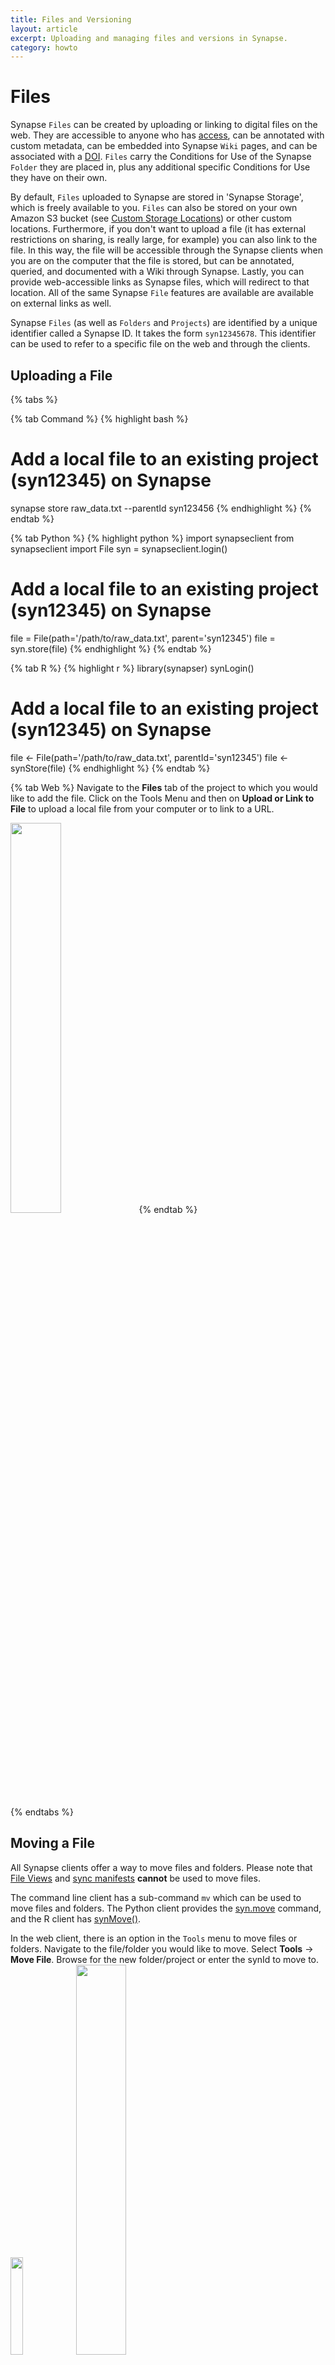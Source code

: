 ```yaml
---
title: Files and Versioning
layout: article
excerpt: Uploading and managing files and versions in Synapse.
category: howto
---
```


<style>
#image {
    width: 40%;
}
#smallImage {
    width: 20%;
}
#largeImage { 
    width: 100%;
}
</style>

# Files

Synapse `Files` can be created by uploading or linking to digital files on the web. They are accessible to anyone who has [access](/articles/access_controls.html), can be annotated with custom metadata, can be embedded into Synapse `Wiki` pages, and can be associated with a [DOI](/articles/doi.html). `Files` carry the Conditions for Use of the Synapse `Folder` they are placed in, plus any additional specific Conditions for Use they have on their own.

By default, `Files` uploaded to Synapse are stored in 'Synapse Storage', which is freely available to you. `Files` can also be stored on your own Amazon S3 bucket (see [Custom Storage Locations](/articles/custom_storage_location.html)) or other custom locations. Furthermore, if you don't want to upload a file (it has external restrictions on sharing, is really large, for example) you can also link to the file. In this way, the file will be accessible through the Synapse clients when you are on the computer that the file is stored, but can be annotated, queried, and documented with a Wiki through Synapse. Lastly, you can provide web-accessible links as Synapse files, which will redirect to that location. All of the same Synapse `File` features are available are available on external links as well.

Synapse `Files` (as well as `Folders` and `Projects`) are identified by a unique identifier called a Synapse ID. It takes the form `syn12345678`. This identifier can be used to refer to a specific file on the web and through the clients.

## Uploading a File

{% tabs %}

{% tab Command %}
{% highlight bash %}
# Add a local file to an existing project (syn12345) on Synapse
synapse store raw_data.txt --parentId syn123456
{% endhighlight %}
{% endtab %}

{% tab Python %}
{% highlight python %}
import synapseclient
from synapseclient import File
syn = synapseclient.login()

# Add a local file to an existing project (syn12345) on Synapse
file = File(path='/path/to/raw_data.txt', parent='syn12345')
file = syn.store(file)
{% endhighlight %}
{% endtab %}

{% tab R %}
{% highlight r %}
library(synapser)
synLogin()

# Add a local file to an existing project (syn12345) on Synapse
file <- File(path='/path/to/raw_data.txt', parentId='syn12345')
file <- synStore(file)
{% endhighlight %}
{% endtab %}

{% tab Web %}
Navigate to the **Files** tab of the project to which you would like to add the file. Click on the Tools Menu and then on **Upload or Link to File** to upload a local file from your computer or to link to a URL.

<img id="image" src="/assets/images/upload_file_button.png">
{% endtab %}

{% endtabs %}

## Moving a File

All Synapse clients offer a way to move files and folders. Please note that [File Views](/articles/views.html) and [sync manifests](/articles/uploading_in_bulk.html) **cannot** be used to move files. 

The command line client has a sub-command `mv` which can be used to move files and folders. The Python client provides the [syn.move](https://python-docs.synapse.org/build/html/Client.html#synapseclient.Synapse.move) command, and the R client has [synMove()](https://r-docs.synapse.org/reference/synMove.html).

In the web client, there is an option in the `Tools` menu to move files or folders. Navigate to the file/folder you would like to move. Select **Tools** -> **Move File**. Browse for the new folder/project or enter the synId to move to. 
<br/>
<img id="smallImage" src="/assets/images/moveFile.png"> <span class="glyphicon glyphicon-arrow-right" aria-hidden="true"></span>
<img id="image" src="/assets/images/moveFileTo.png">

# File Previews

Some files in Synapse are supported with previews to allow users to peek at the contents of the file before they download it. File Previews can also be embedded in Wikis. A list of what kinds of files are supported with rich previews will be added soon. 

# Versions of Files

Versioning is an important component to reusable, reproducible research. When a Synapse `File` is initially uploaded, it automatically gets a version of `1`. It can be referred to explicitly by its Synapse ID: `syn12345678.1`. Uploading a new version of a file replaces the existing file in Synapse while preserving the previous version. The Synapse ID will remain but the version will increase, e.g., `syn12345678.2`. All versions are accessible through a single entry point (the Synapse ID, `syn12345678`). It is important to note that, by default, any previous versions of the file should still be available - they may be used in provenance relationships or as part of a data release. 

Providing the Synapse ID without any versioning information to any of the clients (e.g., `syn12345678`) will always point to the most recent version of the file. In this way, updates to files can be automatically fetched by users by omitting the version.

If a DOI has been created for a Synapse file, it is automatically versioned as well, so specific versions can be cited in other places.

The easiest way to create a new version of an existing Synapse `File` is to use the same file name and store it in the same location (e.g., the same `parentId`). Synapse will automatically determine that a new version of a file is being stored, only if the contents of the file have changed. If the contents have not changed (e.g., the `md5sum` of the file is identical to the most recent version), a new file will not be uploaded and the version will not increase.

Only the file and annotations information are included in the version. Other metadata about a Synapse `File` (such as the description, name, parent, ACL, *and its associated Wiki*) are not part of the version, and will not change between versions.

## Uploading a New Version
Uploading a new version follows the same steps as uploading a file for the first time - use the same file name and store it in the same location (e.g., the same `parentId`). **It is recommended to add a comment to the new version in order to easily track differences at a glance**. The example file `raw_data.txt` will now have a version of `2` and a comment describing the change.

{% tabs %}

{% tab Command %}
{% highlight bash %}
# Upload a new version of raw_data.txt 
synapse store raw_data.txt --parentId syn123456 
#Currently there is no option to add a version comment when uploading via command line. We recommend adding the comment via the web client.
{% endhighlight %}
{% endtab %}


{% tab Python %}
{% highlight python %}
# Upload a new version of raw_data.txt, EXPLICIT UPDATE EXAMPLE
import synapseclient

# fetch the file in Synapse
file_to_update = syn.get('syn2222', downloadFile=False)

# save the local path to the new version of the file
file_to_update.path = '/path/to/new/version/of/raw_data.txt'

# add a version comment
file_to_update.versionComment = 'Added 5 random normally distributed numbers.'

# store the new file
updated_file = syn.store(file_to_update)

# Upload a new version of raw_data.txt, IMPLICIT UPDATE EXAMPLE
# Assuming that there is a file created with: 
syn.store(File('path/to/old/raw_data.txt', parentId='syn123456'))

# To create a new version of that file, make sure you store it with the exact same name
new_file = syn.store(File('path/to/new_version/raw_data.txt',  parentId='syn123456'))

{% endhighlight %}
{% endtab %}

{% tab R %}
{% highlight r %}
# Upload a new version of raw_data.txt, EXPLICIT UPDATE EXAMPLE
library(synapser)

# fetch the file in Synapse, where "syn2222" is the synID of the file in Synapse
file_to_update <- synGet('syn2222', downloadFile=FALSE)

# save the local path to the new version of the file
file_to_update$path <- '/path/to/new/version/of/raw_data.txt'

# add a version comment
file_to_update$versionComment <- 'Added 5 random normally distributed numbers.'

# store the new file
updated_file <- synStore(file_to_update)

# Upload a new version of raw_data.txt, IMPLICIT UPDATE EXAMPLE
# Assuming that there is a file created with: 
synStore(File('path/to/old/raw_data.txt', parentId='syn123456'))

# To create a new version of that file, make sure you store it with the exact same name
new_file <- synStore(File('path/to/new_version/raw_data.txt',  parentId='syn123456')) 
{% endhighlight %}
{% endtab %}

{% tab Web %}
Navigate to the file on Synapse and click the **Tools** button. Select **Upload A New Version Of The File** from the dropdown menu and upload or link to your file in the resulting pop-up. 

<img id="image" src="/assets/images/upload_new_version_file.png">

Once the new version has been uploaded, click the **Tools** button and select the **File History** button. Then select **Edit Version Info** to add the version comment.

<img id="image" src="/assets/images/add_version_comment.png">

{% endtab %}

{% endtabs %}


## Updating Annotations or Provenance Without Changing Versions
Any change to a `File` will automatically update its version. If this isn't the desired behavior, such as minor cahnges to the metadata, you can set `forceVersion=False` with the Python or R clients. For command line, the commands `set-annotations` and `set-provenance` will update the metadata without creating a new version. Adding/updating annotations and provenance in the web client will also not cause a version change.

{% include important.html content="Because Provenance is tracked by version, set forceVersion=False for minor changes to avoid breaking Provenance." %}

**Setting annotations without changing version**

{% tabs %}

{% tab Command %}
{% highlight bash %}
# Set annotation on file (syn56789)
synapse set-annotations --id syn56789 --annotations '{"fileType":"bam", "assay":"RNA-seq"}'
{% endhighlight %}
{% endtab %}

{% tab Python %}
{% highlight python %}
# Get file from Synapse, set download=False since we are only updating annotations
file = syn.get('syn56789', download=False)
# Add annotations 
file.annotations = {"fileType":"bam", "assay":"RNA-seq"}
# Store the file without creating a new version
file = syn.store(file, forceVersion=False)
{% endhighlight %}
{% endtab %}

{% tab R %}
{% highlight r %}
# Get file from Synapse, set download=False since we are only updating annotations
file <- synGet('syn56789', downloadFile=FALSE)
# Add annotations 
annotations <- synSetAnnotations(file, annotations=list(fileType = "bam", assay = "RNA-seq"))
{% endhighlight %}
{% endtab %}

{% tab Web %}
Please refer to the [Annotations and Queries](/articles/annotation_and_query.html) article for instructions on adding/editing annotations via the web client.
{% endtab %}

{% endtabs %}

<br/>

**Setting provenance without changing version**

{% tabs %}

{% tab Command %}
{% highlight bash %}
# Setting provenance (syn56789)
synapse set-provenance -id syn56789 -executed ./path/to/example_code
{% endhighlight %}
{% endtab %}


{% tab Python %}
{% highlight python %}
# Get file from Synapse, set download=False since we are only updating provenance
file = syn.get('syn56789', download=False)
# Add provenance 
file = syn.setProvenance(file, activity = Activity(used = '/path/to/example_code'))
# Store the file without creating a new version
file = syn.store(file, forceVersion=False)
{% endhighlight %}
{% endtab %}

{% tab R %}
{% highlight r %}
# Get file from Synapse, set download=False since we are only updating annotations
file <- synGet('syn56789', downloadFile=FALSE)
# Add provenance 
act <- Activity(name = 'Example Code', used = '/path/to/example_code')
file <- synStore(file, activity=act, forceVersion=FALSE)
{% endhighlight %}
{% endtab %}

{% tab Web %}
Please refer to the [Provenance](/articles/provenance.html) article for instructions on adding/editing annotations via the web client.
{% endtab %}

{% endtabs %}

## Downloading a Specific Version
By default, the `File` downloaded will always be the most recent version. However, a specific version can be downloaded by passing the `version` parameter.

{% tabs %}
{% tab Command %}
{% highlight bash %}
# Retrieve the first version of a file from Synapse
synapse get syn56789 -v 1
{% endhighlight %}
{% endtab %}

{% tab Python %}
{% highlight python %}
entity = syn.get("syn3260973", version=1)
{% endhighlight %}
{% endtab %}

{% tab R %}
{% highlight r %}
entity <- synGet("syn3260973", version=1)
{%endhighlight %}
{% endtab %}

{% tab Web %}
Navigate to where the file is stored in Synapse and click the **File History** button to show a list of all versions. Select the version you could like to download and once the page has refreshed, click the blue **Download** button next to the name of the file.

<img id='largeImage' src='/assets/images/download_specific_version.png'>
{% endtab %}

{% endtabs %}

<br/>

## See Also
[Provenance](/articles/provenance.html), [Annotations and Queries](/articles/annotation_and_query.html), [Downloading Data](/articles/downloading_data.html)
